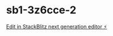 # sb1-3z6cce-2

[Edit in StackBlitz next generation editor ⚡️](https://stackblitz.com/~/github.com/Titou360/sb1-3z6cce-2)